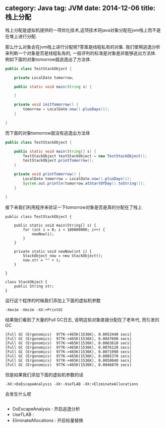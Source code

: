 category: Java
tag: JVM
date: 2014-12-06
title: 栈上分配
---
栈上分配是虚拟机提供的一项优化技术,这项技术将java对象分配在jvm栈上而不是在堆上进行分配. 

那么什么对象会在jvm栈上进行分配呢?答案是线程私有的对象. 我们使用逃逸分析来判断一个对象是否是线程私有的, 一般评判的标准是对象是非能够逃出方法体. 例如下面的对象tomorrow就逃逸出了方法体.
```java
public class TestStackObject {

    private LocalDate tomorrow;

    public static void main(String s) {

    }

    private void initTomorrow() {
        tomorrow = LocalDate.now().plusDays(1);
    }

}
```
而下面的对象tomorrow就没有逃逸出方法体
```java
public class TestStackObject {

    public static void main(String[] s) {
        TestStackObject testStackObject = new TestStackObject();
        testStackObject.printTomorrow();
    }

    private void printTomorrow() {
        LocalDate tomorrow = LocalDate.now().plusDays(1);
        System.out.println(tomorrow.atStartOfDay().toString());
    }

}

```

接下来我们利用程序来验证一下tomorrow对象是否是真的分配在了栈上
```
public class TestStackObject {

    public static void main(String[] s) {
        for (int i = 0; i < 100000000; i++) {
            newNow(i);
        }
    }

    private static void newNow(int i) {
        StackObject now = new StackObject();
        now.str = "" + i;
    }

}

class StackObject {
    public String str;
}

```
运行这个程序的时候我们添加上下面的虚拟机参数
```
-Xmx1m -Xms1m -XX:+PrintGC
```
结果我们看到了大量的Full GC日志, 说明这些对象直接分配在了老年代, 而引发的GC
```
[Full GC (Ergonomics)  977K->465K(1536K), 0.0052440 secs]
[Full GC (Ergonomics)  977K->465K(1536K), 0.0047600 secs]
[Full GC (Ergonomics)  977K->465K(1536K), 0.0063610 secs]
[Full GC (Ergonomics)  977K->465K(1536K), 0.0076120 secs]
[Full GC (Ergonomics)  977K->465K(1536K), 0.0071990 secs]
[Full GC (Ergonomics)  977K->465K(1536K), 0.0085370 secs]
[Full GC (Ergonomics)  977K->465K(1536K), 0.0050040 secs]
[Full GC (Ergonomics)  977K->465K(1536K), 0.0046870 secs]
```

但是如果我们添加下面的虚拟机参数的话
```
-XX:+DoEscapeAnalysis -XX:-UseTLAB -XX:+EliminateAllocations
```
会发生什么呢
```

```
* DoEscapeAnalysis : 开启逃逸分析
* UseTLAB : 
* EliminateAllocations : 开启标量替换
